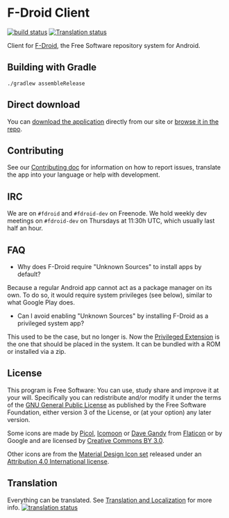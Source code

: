 # F-Droid Client

[![build status](https://gitlab.com/fdroid/fdroidclient/badges/master/build.svg)](https://gitlab.com/fdroid/fdroidclient/builds)
[![Translation status](https://hosted.weblate.org/widgets/f-droid/-/svg-badge.svg)](https://hosted.weblate.org/engage/f-droid/)

Client for [F-Droid](https://f-droid.org), the Free Software repository system
for Android.

## Building with Gradle

    ./gradlew assembleRelease

## Direct download

You can [download the application](https://f-droid.org/FDroid.apk) directly
from our site or [browse it in the repo](https://f-droid.org/app/com.team420.kekstore).

## Contributing

See our [Contributing doc](CONTRIBUTING.md) for information on how to report
issues, translate the app into your language or help with development.

## IRC

We are on `#fdroid` and `#fdroid-dev` on Freenode. We hold weekly dev meetings
on `#fdroid-dev` on Thursdays at 11:30h UTC, which usually last half an hour.

## FAQ

* Why does F-Droid require "Unknown Sources" to install apps by default?

Because a regular Android app cannot act as a package manager on its
own. To do so, it would require system privileges (see below), similar
to what Google Play does.

* Can I avoid enabling "Unknown Sources" by installing F-Droid as a
  privileged system app?

This used to be the case, but no longer is. Now the [Privileged
Extension](https://gitlab.com/fdroid/privileged-extension) is the one that should be placed in
the system. It can be bundled with a ROM or installed via a zip.
## License

This program is Free Software: You can use, study share and improve it at your
will. Specifically you can redistribute and/or modify it under the terms of the
[GNU General Public License](https://www.gnu.org/licenses/gpl.html) as
published by the Free Software Foundation, either version 3 of the License, or
(at your option) any later version.

Some icons are made by [Picol](http://www.flaticon.com/authors/picol),
[Icomoon](http://www.flaticon.com/authors/icomoon) or
[Dave Gandy](http://www.flaticon.com/authors/dave-gandy) from
[Flaticon](http://www.flaticon.com) or by Google and are licensed by
[Creative Commons BY 3.0](https://creativecommons.org/licenses/by/3.0/).

Other icons are from the
[Material Design Icon set](https://github.com/google/material-design-icons)
released under an
[Attribution 4.0 International license](https://creativecommons.org/licenses/by/4.0/).


## Translation

Everything can be translated.  See
[Translation and Localization](https://f-droid.org/docs/Translation_and_Localization)
for more info.
[![translation status](https://hosted.weblate.org/widgets/f-droid/-/f-droid/multi-auto.svg)](https://hosted.weblate.org/engage/f-droid/?utm_source=widget)
